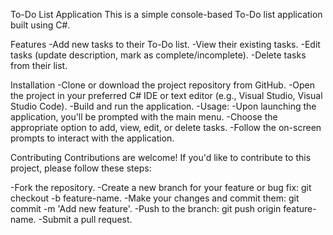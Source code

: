 To-Do List Application
This is a simple console-based To-Do list application built using C#.

Features
-Add new tasks to their To-Do list.
-View their existing tasks.
-Edit tasks (update description, mark as complete/incomplete).
-Delete tasks from their list.

Installation
-Clone or download the project repository from GitHub.
-Open the project in your preferred C# IDE or text editor (e.g., Visual Studio, Visual Studio Code).
-Build and run the application.
-Usage:
	-Upon launching the application, you'll be prompted with the main menu.
	-Choose the appropriate option to add, view, edit, or delete tasks.
	-Follow the on-screen prompts to interact with the application.

Contributing
Contributions are welcome! If you'd like to contribute to this project, please follow these steps:

-Fork the repository.
-Create a new branch for your feature or bug fix: git checkout -b feature-name.
-Make your changes and commit them: git commit -m 'Add new feature'.
-Push to the branch: git push origin feature-name.
-Submit a pull request.